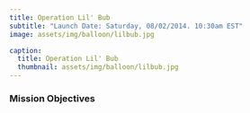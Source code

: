 ```yaml
---
title: Operation Lil' Bub
subtitle: "Launch Date: Saturday, 08/02/2014. 10:30am EST"
image: assets/img/balloon/lilbub.jpg

caption:
  title: Operation Lil' Bub
  thumbnail: assets/img/balloon/lilbub.jpg
---
```


### Mission Objectives
